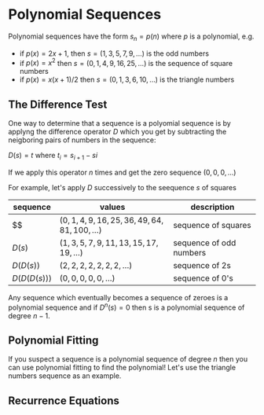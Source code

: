# Polynomial Sequences

Polynomial sequences have the form $s_n = p(n)$ where $p$ is a polynomial,
e.g. 
* if $p(x)=2x+1$, then $s = (1,3,5,7,9,...)$ is the odd numbers
* if $p(x) = x^2$ then $s = (0,1,4,9,16,25, ...)$ is the sequence of square numbers
* if $p(x) = x(x+1)/2$ then $s=(0,1,3,6,10, \ldots)$ is the triangle numbers 

## The Difference Test
One way to determine that a sequence is a polyomial sequence is by applyng the difference operator $D$
which you get by subtracting the neigboring pairs of numbers in the sequence:

$D(s) = t$ where $t_i = s_{i+1}-s{i}$

If we apply this operator $n$ times and get the zero sequence $(0,0,0,\ldots)$

For example, let's apply $D$ successively to the seequence $s$ of squares 

| sequence | values | description |
| --- | --- | --- |
| $$ | $(0,1,4,9,16,25,36,49,64,81,100,\ldots)$ | sequence of squares |
| $D(s)$ | $(1,3,5,7,9,11,13,15,17,19,\ldots)$ | sequence of odd numbers|
| $D(D(s))$  | $(2,2,2,2,2,2,2,\ldots)$  | sequence of 2s |
| $D(D(D(s)))$ | $(0,0,0,0,0,\ldots)$ | sequence of 0's |

Any sequence which eventually becomes a sequence of zeroes is a polynomial sequence
and if $D^n(s) = 0$ then s is a polynomial sequence of degree $n-1$.

## Polynomial Fitting
If you suspect a sequence is a polynomial sequence of degree $n$ then you can use polynomial fitting
to find the polynomial! Let's use the triangle numbers sequence as an example.

## Recurrence Equations




